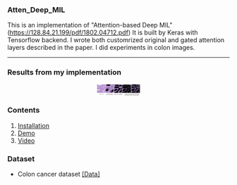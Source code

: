 ### Atten_Deep_MIL
This is an implementation of "Attention-based Deep MIL" (https://128.84.21.199/pdf/1802.04712.pdf) It is built by Keras with Tensorflow backend. I wrote both customrized original and gated attention layers described in the paper. I did experiments in colon images.

---

### Results from my implementation

<p align="center">
  <img align="center" src="result.png" width="100">
</p>

### Contents
1. [Installation](#installation)
2. [Demo](#demo)
3. [Video](#video)
### Dataset
- Colon cancer dataset [[Data]](https://warwick.ac.uk/fac/sci/dcs/research/tia/data/crchistolabelednucleihe/)
